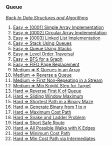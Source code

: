 ### Queue

[_Back to Data Structures and Algorithms_](../readme.md)

1. [Easy => [0001] Simple Array Implementation](problems/0001-queue-simple-array-implementation.md)
2. [Easy => [0002] Circular Array Implementation](problems/0002-queue-circular-array-implementation.md)
3. [Easy => [0003] Linked List Implementation](problems/0003-queue-linked-list-implementation.md)
4. [Easy => Stack Using Queues]()
5. [Easy => Queue Using Stacks]()
6. [Easy => Level Order Traversal]()
7. [Easy => BFS for a Graph]()
8. [Easy => FIFO Page Replacement]()
9. [Medium => K Queues in an Array]()
10. [Medium => Reverse a Queue]()
11. [Medium => First Non-Repeating in a Stream]()
12. [Medium => Min Knight Step for Target]()
13. [Hard => Reverse First K of Queue]()
14. [Hard => Sliding Window Maximum]()
15. [Hard => Shortest Path in a Binary Maze]()
16. [Hard => Generate Binary from 1 to n]()
17. [Hard => Maximum Cost Path]()
18. [Hard => Snake and Ladder Problem]()
19. [Hard => Short Safe Route]()
20. [Hard => All Possible Walks with K Edges]()
21. [Hard => Minimum Cost Path]()
22. [Hard => Min Cost Path via Intermediates]()
